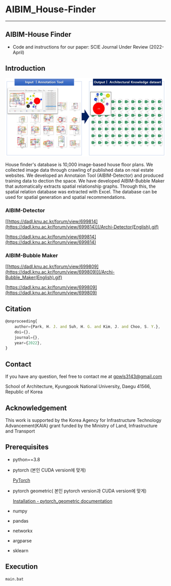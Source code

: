 # AIBIM_House-Finder

---

## AIBIM-House Finder

- Code and instructions for our paper: SCIE Journal Under Review (2022-April)

## Introduction

![introduction.png](/introduction.png)

House finder's database is 10,000 image-based house floor plans. We collected image data through crawling of published data on real estate websites. We developed an Annotaion Tool (AIBIM-Detector) and produced training data to dection the space. We have developed AIBIM-Bubble Maker that automatically extracts spatial relationship graphs. Through this, the spatial relation database was extracted with Excel. The database can be used for spatial generation and spatial recommendations.

### AIBIM-Detector

[[https://dadl.knu.ac.kr/forum/view/699814](https://dadl.knu.ac.kr/forum/view/699814)](/Archi-Detector(English).gif)

[https://dadl.knu.ac.kr/forum/view/699814](https://dadl.knu.ac.kr/forum/view/699814)

### AIBIM-Bubble Maker

[[https://dadl.knu.ac.kr/forum/view/699809](https://dadl.knu.ac.kr/forum/view/699809)](/Archi-Bubble_Maker(English).gif)

[https://dadl.knu.ac.kr/forum/view/699809](https://dadl.knu.ac.kr/forum/view/699809)

## ****Citation****

```jsx
@onproceeding{
	author={Park, H. J. and Suh, H. G. and Kim, J. and Choo, S. Y.},
	doi={},
	journal={},
	year={2022},
}
```

## Contact

If you have any question, feel free to contact me at gpwls3143@gmail.com

School of Architecture, Kyungpook National University, Daegu 41566, Republic of Korea

## ****Acknowledgement****

This work is supported by the Korea Agency for Infrastructure Technology Advancement(KAIA) grant funded by the Ministry of Land, Infrastructure and Transport

## ****Prerequisites****

- python==3.8
- pytorch (본인 CUDA version에 맞게)
    
    [PyTorch](https://pytorch.org/get-started/locally/)
    
- pytorch geometric( 본인 pytorch version과 CUDA version에 맞게)
    
    [Installation - pytorch_geometric documentation](https://pytorch-geometric.readthedocs.io/en/latest/notes/installation.html)
    
- numpy
- pandas
- networkx
- argparse
- sklearn

## Execution

```python
main.bat
```
